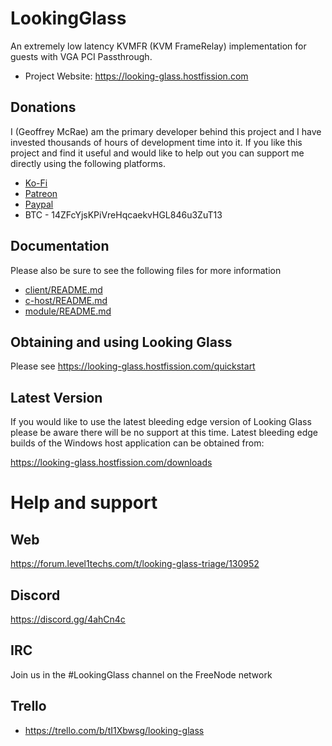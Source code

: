 # LookingGlass
An extremely low latency KVMFR (KVM FrameRelay) implementation for guests with VGA PCI Passthrough.

* Project Website: https://looking-glass.hostfission.com

## Donations

I (Geoffrey McRae) am the primary developer behind this project and I have invested thousands of hours of development time into it.
If you like this project and find it useful and would like to help out you can support me directly using the following platforms.

* [Ko-Fi](https://ko-fi.com/lookingglass)
* [Patreon](https://www.patreon.com/gnif)
* [Paypal](https://www.paypal.com/cgi-bin/webscr?cmd=_s-xclick&hosted_button_id=ESQ72XUPGKXRY)
* BTC - 14ZFcYjsKPiVreHqcaekvHGL846u3ZuT13

## Documentation

Please also be sure to see the following files for more information

* [client/README.md](client/README.md)
* [c-host/README.md](c-host/README.md)
* [module/README.md](module/README.md)

## Obtaining and using Looking Glass

Please see https://looking-glass.hostfission.com/quickstart

## Latest Version

If you would like to use the latest bleeding edge version of Looking Glass please be aware there will be no support at this time.
Latest bleeding edge builds of the Windows host application can be obtained from:

https://looking-glass.hostfission.com/downloads

# Help and support

## Web

https://forum.level1techs.com/t/looking-glass-triage/130952

## Discord

https://discord.gg/4ahCn4c

## IRC

Join us in the #LookingGlass channel on the FreeNode network

## Trello

* https://trello.com/b/tI1Xbwsg/looking-glass
